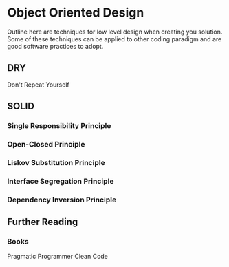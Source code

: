 # Object Oriented Design

Outline here are techniques for low level design when creating you solution. Some of these techniques can be applied to other coding paradigm and are good software practices to adopt. 

## DRY
Don't Repeat Yourself

## SOLID
### Single Responsibility Principle
### Open-Closed Principle
### Liskov Substitution Principle
### Interface Segregation Principle
### Dependency Inversion Principle


## Further Reading
### Books
Pragmatic Programmer
Clean Code